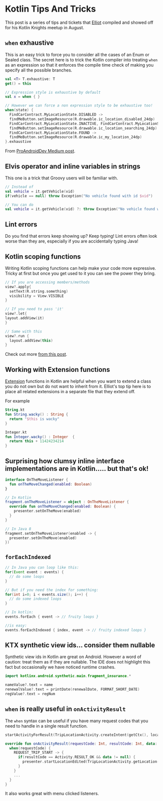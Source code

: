 # Kotlin Tips And Tricks

This post is a series of tips and tickets that [Elliot](https://github.com/elroid) compiled and showed off for his Kotlin Knights meetup in August.

## `when` exhaustive

This is an easy trick to force you to consider all the cases of an Enum or Sealed class. The secret here is to trick the Kotlin compiler into treating `when` as an expression so that it enforces the compile time check of making you specify all the possible branches.

```Kotlin
val <T> T.exhaustive: T
get() = this

// Expression style is exhaustive by default
val x = when { }

// However we can force a non expression style to be exhaustive too!
when(state) {
  FindCarContract.MyLocationState.DISABLED ->
  findMeButton.setImageResource(R.drawable.ic_location_disabled_24dp)
  FindCarContract.MyLocationState.INACTIVE, FindCarContract.MyLocationState.SEARCHING ->
  findMeButton.setImageResource(R.drawable.ic_location_searching_24dp)
  FindCarContract.MyLocationState.FOUND ->
  findMeButton.setImageResource(R.drawable.ic_my_location_24dp)
}.exhaustive
```
From [ProAndroidDev Medium post](https://proandroiddev.com/til-when-is-when-exhaustive-31d69f630a8b).

## Elvis operator and inline variables in strings

This one is a trick that Groovy users will be familiar with.

```Kotlin
// Instead of
val vehicle = it.getVehicle(vid)
if(vehicle == null) throw Exception("No vehicle found with id $vid")

// You can do
val vehicle = it.getVehicle(vid) ?: throw Exception("No vehicle found with id $vid")			
```
## Lint errors

Do you find that errors keep showing up? Keep typing! Lint errors often look worse than they are, especially if you are accidentally typing Java!


## Kotlin scoping functions

Writing Kotlin scoping functions can help make your code more expressive. Tricky at first but once you get used to it you can see the power they bring.

```Kotlin
// If you are accessing members/methods
view?.apply{
  setText(R.string.something)
  visibility = View.VISIBLE
}

// If you need to pass 'it'
view?.let{
layout.addView(it)
}

// Same with this
view?.run {
  layout.addView(this)
}
```

Check out more [from this post](https://medium.com/@fatihcoskun/kotlin-scoping-functions-apply-vs-with-let-also-run-816e4efb75f5).

## Working with Extension functions

[Extension](https://kotlinlang.org/docs/reference/extensions.html) functions in Kotlin are helpful when you want to extend a class you do not own but do not want to inherit from it. Elliot's top tip here is to place all related extensions in a separate file that they extend off.

For example

```Kotlin
String.kt
fun String.wacky() : String {
  return "$this is wacky"
}

Integer.kt
fun Integer.wacky() : Integer  {
  return this + 11424234214
}
```

## Surprising how clumsy inline interface implementations are in Kotlin..... but that's ok!
```Kotlin
interface OnTheMoveListener {
  fun onTheMoveChanged(enabled: Boolean)
}

// In Kotlin
fragment.onTheMoveListener = object : OnTheMoveListener {
  override fun onTheMoveChanged(enabled: Boolean) {
    presenter.setOnTheMove(enabled)
  }
}

// In Java 8		
fragment.setOnTheMoveListener(enabled -> {
  presenter.setOnTheMove(enabled)
})
```

## `forEachIndexed`

```Java
// In Java you can loop like this:
for(Event event : events) {
  // do some loops
}

// But if you need the index for something:
for(int i=0; i < events.size(); i++) {
  // do some indexed loops
}
```

```Kotlin
// In kotlin:
events.forEach { event -> // fruity loops }

//is easy:
events.forEachIndexed { index, event -> // fruity indexed loops }
```

## KTX synthetic view ids... consider them nullable

Synthetic view ids in Kotlin are great on Android. However a word of caution: treat them as if they are nullable. The IDE does not highlight this fact but occasionally we have noticed runtime crashes.

```Kotlin
import kotlinx.android.synthetic.main.fragment_insurance.*

nameValue?.text = name
renewalValue?.text = printDate(renewalDate, FORMAT_SHORT_DATE)
regValue?.text = regNum
```

## `when` is really useful in `onActivityResult`

The `when` syntax can be useful if you have many request codes that you need to handle in a single result function.

```Kotlin
startActivityForResult(TripLocationActivity.createIntent(getCtx(), location, address), REQUEST_TRIP_START)

override fun onActivityResult(requestCode: Int, resultCode: Int, data: Intent?) {
  when(requestCode) {
    REQUEST_TRIP_START -> {
      if(resultCode == Activity.RESULT_OK && data != null) {
        presenter.startLocationEdited(TripLocationActivity.getLocation(data))
      }
    }
    ...
  }
}
```

It also works great with menu clicked listeners.

